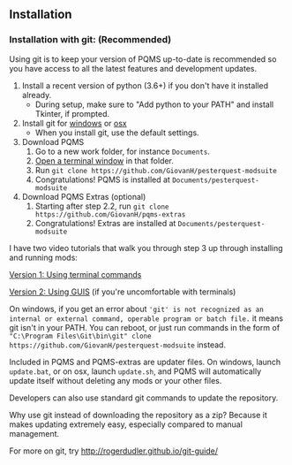 ## Installation

### Installation with git: (Recommended)

Using git is to keep your version of PQMS up-to-date is recommended so you have access to all the latest features and development updates.

1. Install a recent version of python (3.6+) if you don't have it installed already. 
   - During setup, make sure to "Add python to your PATH" and install Tkinter, if prompted.
2. Install git for [windows](http://msysgit.github.io/) or [osx](http://git-scm.com/download/mac)
   - When you install git, use the default settings. 
3. Download PQMS
   1. Go to a new work folder, for instance `Documents`.
   2. [Open a terminal window](#opening-a-terminal) in that folder.
   3. Run `git clone https://github.com/GiovanH/pesterquest-modsuite`
   4. Congratulations! PQMS is installed at `Documents/pesterquest-modsuite`
4. Download PQMS Extras (optional)
   1. Starting after step 2.2, run `git clone https://github.com/GiovanH/pqms-extras`
   2. Congratulations! Extras are installed at `Documents/pesterquest-modsuite`

I have two video tutorials that walk you through step 3 up through installing and running mods:

[Version 1: Using terminal commands](https://youtu.be/tMxyXuX_DIA)

[Version 2: Using GUIS](https://youtu.be/qcYgbOkllpE) (if you're uncomfortable with terminals)

On windows, if you get an error about `'git' is not recognized as an internal or external command, operable program or batch file.` it means git isn't in your PATH. You can reboot, or just run commands in the form of `"C:\Program Files\Git\bin\git" clone https://github.com/GiovanH/pesterquest-modsuite` instead.

Included in PQMS and PQMS-extras are updater files. On windows, launch `update.bat`, or on osx, launch `update.sh`, and PQMS will automatically update itself without deleting any mods or your other files.

Developers can also use standard git commands to update the repository.

Why use git instead of downloading the repository as a zip? Because it makes updating extremely easy, especially compared to manual management.

For more on git, try http://rogerdudler.github.io/git-guide/